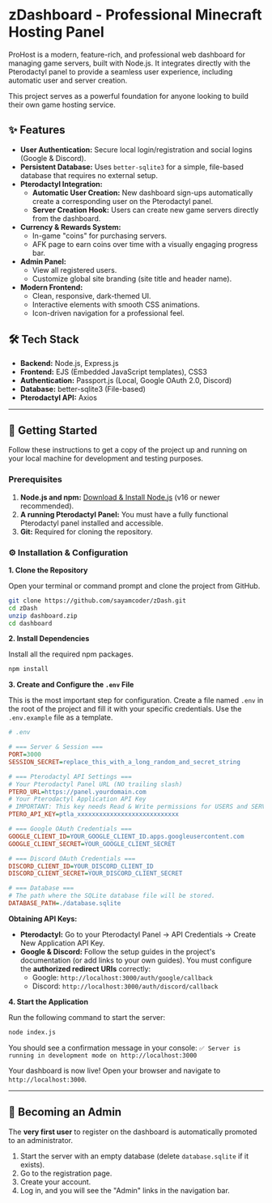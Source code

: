 # zDashboard - Professional Minecraft Hosting Panel



ProHost is a modern, feature-rich, and professional web dashboard for managing game servers, built with Node.js. It integrates directly with the Pterodactyl panel to provide a seamless user experience, including automatic user and server creation.

This project serves as a powerful foundation for anyone looking to build their own game hosting service.

## ✨ Features

-   **User Authentication:** Secure local login/registration and social logins (Google & Discord).
-   **Persistent Database:** Uses `better-sqlite3` for a simple, file-based database that requires no external setup.
-   **Pterodactyl Integration:**
    -   **Automatic User Creation:** New dashboard sign-ups automatically create a corresponding user on the Pterodactyl panel.
    -   **Server Creation Hook:** Users can create new game servers directly from the dashboard.
-   **Currency & Rewards System:**
    -   In-game "coins" for purchasing servers.
    -   AFK page to earn coins over time with a visually engaging progress bar.
-   **Admin Panel:**
    -   View all registered users.
    -   Customize global site branding (site title and header name).
-   **Modern Frontend:**
    -   Clean, responsive, dark-themed UI.
    -   Interactive elements with smooth CSS animations.
    -   Icon-driven navigation for a professional feel.

## 🛠️ Tech Stack

-   **Backend:** Node.js, Express.js
-   **Frontend:** EJS (Embedded JavaScript templates), CSS3
-   **Authentication:** Passport.js (Local, Google OAuth 2.0, Discord)
-   **Database:** better-sqlite3 (File-based)
-   **Pterodactyl API:** Axios

---

## 🚀 Getting Started

Follow these instructions to get a copy of the project up and running on your local machine for development and testing purposes.

### Prerequisites

1.  **Node.js and npm:** [Download & Install Node.js](https://nodejs.org/en/) (v16 or newer recommended).
2.  **A running Pterodactyl Panel:** You must have a fully functional Pterodactyl panel installed and accessible.
3.  **Git:** Required for cloning the repository.

### ⚙️ Installation & Configuration

**1. Clone the Repository**

Open your terminal or command prompt and clone the project from GitHub.

```bash
git clone https://github.com/sayamcoder/zDash.git
cd zDash
unzip dashboard.zip
cd dashboard
```

**2. Install Dependencies**

Install all the required npm packages.

```bash
npm install
```

**3. Create and Configure the `.env` File**

This is the most important step for configuration. Create a file named `.env` in the root of the project and fill it with your specific credentials. Use the `.env.example` file as a template.

```ini
# .env

# === Server & Session ===
PORT=3000
SESSION_SECRET=replace_this_with_a_long_random_and_secret_string

# === Pterodactyl API Settings ===
# Your Pterodactyl Panel URL (NO trailing slash)
PTERO_URL=https://panel.yourdomain.com
# Your Pterodactyl Application API Key
# IMPORTANT: This key needs Read & Write permissions for USERS and SERVERS.
PTERO_API_KEY=ptla_xxxxxxxxxxxxxxxxxxxxxxxxxxxx

# === Google OAuth Credentials ===
GOOGLE_CLIENT_ID=YOUR_GOOGLE_CLIENT_ID.apps.googleusercontent.com
GOOGLE_CLIENT_SECRET=YOUR_GOOGLE_CLIENT_SECRET

# === Discord OAuth Credentials ===
DISCORD_CLIENT_ID=YOUR_DISCORD_CLIENT_ID
DISCORD_CLIENT_SECRET=YOUR_DISCORD_CLIENT_SECRET

# === Database ===
# The path where the SQLite database file will be stored.
DATABASE_PATH=./database.sqlite
```

**Obtaining API Keys:**
-   **Pterodactyl:** Go to your Pterodactyl Panel -> API Credentials -> Create New Application API Key.
-   **Google & Discord:** Follow the setup guides in the project's documentation (or add links to your own guides). You must configure the **authorized redirect URIs** correctly:
    -   Google: `http://localhost:3000/auth/google/callback`
    -   Discord: `http://localhost:3000/auth/discord/callback`

**4. Start the Application**

Run the following command to start the server:

```bash
node index.js
```

You should see a confirmation message in your console:
`✅ Server is running in development mode on http://localhost:3000`

Your dashboard is now live! Open your browser and navigate to `http://localhost:3000`.

---

## 👑 Becoming an Admin

The **very first user** to register on the dashboard is automatically promoted to an administrator.

1.  Start the server with an empty database (delete `database.sqlite` if it exists).
2.  Go to the registration page.
3.  Create your account.
4.  Log in, and you will see the "Admin" links in the navigation bar.

